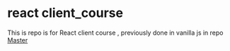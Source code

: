 # react client_course
This is repo is for React client course , previously done in vanilla js in repo
[Master](https://github.com/SreeKumaran-S/client_course/tree/main)

